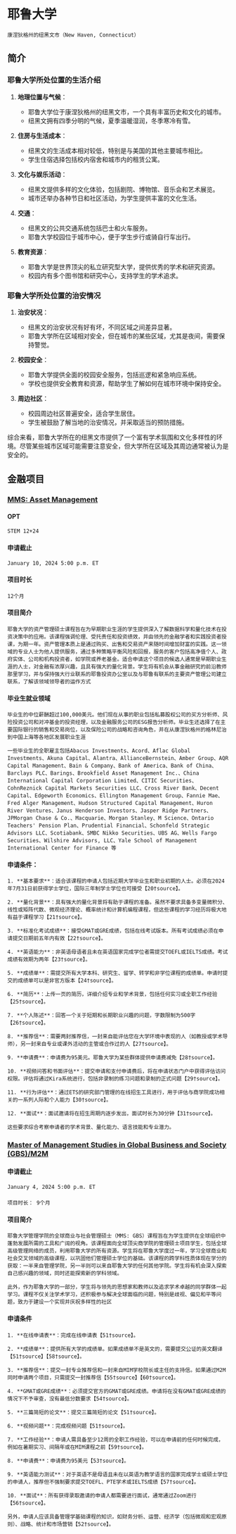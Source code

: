 # 耶鲁大学
`康涅狄格州的纽黑文市（New Haven, Connecticut）`

## 简介

### 耶鲁大学所处位置的生活介绍

1. **地理位置与气候**：
   - 耶鲁大学位于康涅狄格州的纽黑文市，一个具有丰富历史和文化的城市。
   - 纽黑文拥有四季分明的气候，夏季温暖湿润，冬季寒冷有雪。

2. **住房与生活成本**：
   - 纽黑文的生活成本相对较低，特别是与美国的其他主要城市相比。
   - 学生住宿选择包括校内宿舍和城市内的租赁公寓。

3. **文化与娱乐活动**：
   - 纽黑文提供多样的文化体验，包括剧院、博物馆、音乐会和艺术展览。
   - 城市还举办各种节日和社区活动，为学生提供丰富的文化生活。

4. **交通**：
   - 纽黑文的公共交通系统包括巴士和火车服务。
   - 耶鲁大学校园位于城市中心，便于学生步行或骑自行车出行。

5. **教育资源**：
   - 耶鲁大学是世界顶尖的私立研究型大学，提供优秀的学术和研究资源。
   - 校园内有多个图书馆和研究中心，支持学生的学术追求。

### 耶鲁大学所处位置的治安情况

1. **治安状况**：
   - 纽黑文的治安状况有好有坏，不同区域之间差异显著。
   - 耶鲁大学所在区域相对安全，但在城市的某些区域，尤其是夜间，需要保持警觉。

2. **校园安全**：
   - 耶鲁大学提供全面的校园安全服务，包括巡逻和紧急响应系统。
   - 学校也提供安全教育和资源，帮助学生了解如何在城市环境中保持安全。

3. **周边社区**：
   - 校园周边社区普遍安全，适合学生居住。
   - 学生被鼓励了解当地的治安情况，并采取适当的预防措施。

综合来看，耶鲁大学所在的纽黑文市提供了一个富有学术氛围和文化多样性的环境。尽管某些城市区域可能需要注意安全，但大学所在区域及其周边通常被认为是安全的。

## 金融项目
### [MMS: Asset Management](https://som.yale.edu/programs/mms-asset-management)

#### OPT
```
STEM 12+24
```
#### 申请截止
```
January 10, 2024 5:00 p.m. ET
```

#### 项目时长
```
12个月
```

#### 项目简介
```
耶鲁大学的资产管理硕士课程旨在为早期职业生涯的学生提供深入了解数据科学和量化技术在投资决策中的应用。该课程强调伦理、受托责任和投资绩效，并由领先的金融学者和实践投资者授课，为期一年。资产管理本质上是通过购买、出售和交易资产来随时间增加财富的实践。这一领域的专业人士为他人提供服务，通过多种策略平衡风险和回报，服务的客户包括高净值个人、政府实体、公司和机构投资者，如学院或养老基金。适合申请这个项目的候选人通常是早期职业生涯的人士，对金融有浓厚兴趣，且具有强大的量化背景。学生将有机会从事金融研究的前沿教师那里学习，并与保持强大行业联系的耶鲁投资办公室以及与耶鲁有联系的主要资产管理公司建立联系，了解该领域领导者的运作方式
```

#### 毕业生就业领域
```
毕业生的中位薪酬超过100,000美元。他们现在从事的职业包括私募股权公司的买方分析师、风险投资公司和对冲基金的投资经理，以及金融服务公司的ESG报告分析师。毕业生还选择了在主要国际银行的销售和交易岗位，以及保险公司的战略和咨询角色，并在从康涅狄格州的格林尼治到中国上海等各地区发展职业生涯

一些毕业生的全职雇主包括Abacus Investments、Acord、Aflac Global Investments、Akuna Capital、Alantra、AllianceBernstein、Amber Group、AQR Capital Management、Bain & Company、Bank of America、Bank of China、Barclays PLC、Barings、Brookfield Asset Management Inc.、China International Capital Corporation Limited、CITIC Securities、CohnReznick Capital Markets Securities LLC、Cross River Bank、Decent Capital、Edgeworth Economics、Ellington Management Group、Fannie Mae、Fred Alger Management、Hudson Structured Capital Management、Huron River Ventures、Janus Henderson Investors、Jasper Ridge Partners、JPMorgan Chase & Co.、Macquarie、Morgan Stanley、M Science、Ontario Teachers' Pension Plan、Prudential Financial、Schonfeld Strategic Advisors LLC、Scotiabank、SMBC Nikko Securities、UBS AG、Wells Fargo Securities、Wilshire Advisors, LLC、Yale School of Management International Center for Finance 等
```

#### 申请条件：
```
1. **基本要求**：适合该课程的申请人包括近期大学毕业生和职业初期的人士。必须在2024年7月31日前获得学士学位，国际三年制学士学位也可接受【20†source】。

2. **量化背景**：具有强大的量化背景将有助于课程的准备。虽然不要求具备多变量微积分、线性或矩阵代数、微观经济理论、概率统计和计算机编程课程，但这些课程的学习经历将极大地有益于课程学习【21†source】。

3. **标准化考试成绩**：接受GMAT或GRE成绩，包括在线考试版本。所有考试成绩必须在申请提交日期前五年内有效【22†source】。

4. **英语能力**：非英语母语者且未在英语国家完成学位者需提交TOEFL或IELTS成绩。考试成绩有效期为两年【23†source】。

5. **成绩单**：需提交所有大学本科、研究生、留学、转学和非学位课程的成绩单。申请时提交的成绩单可以是非官方版本【24†source】。

6. **简历**：上传一页的简历，详细介绍专业和学术背景，包括任何实习或全职工作经验【25†source】。

7. **个人陈述**：回答一个关于短期和长期职业兴趣的问题，字数限制为500字【26†source】。

8. **推荐信**：需要两封推荐信，一封来自能评估您在大学环境中表现的人（如教授或学术导师），另一封来自专业或课外活动的主管或合作过的人【27†source】。

9. **申请费**：申请费为95美元。耶鲁大学为某些群体提供申请费减免【28†source】。

10. **视频问答和书面评估**：提交申请和支付申请费后，将在申请状态门户中获得评估访问权限。评估将通过Kira系统进行，包括非录制的练习问题和录制的正式问题【29†source】。

11. **行为评估**：通过ETS的研究部门管理的在线招生工具进行，用于评估与商学院成功相关的一系列人际和个人能力【30†source】。

12. **面试**：面试邀请将在招生周期内逐步发出，面试时长为30分钟【31†source】。

这些要求综合考察申请者的学术背景、量化能力、语言技能和专业潜力。
```

### [Master of Management Studies in Global Business and Society (GBS)/M2M](https://som.yale.edu/programs/mms-global-business-and-society)


#### 申请截止
```
January 4, 2024 5:00 p.m. ET
```

####
```
项目时长： 9个月
``` 

#### 项目简介
```
耶鲁大学管理学院的全球商业与社会管理硕士（MMS: GBS）课程旨在为学生提供在全球组织中蓬勃发展所需的工具和广阔的视角。该课程面向全球顶尖商学院的管理硕士项目学生，包括全球高级管理网络的成员，利用耶鲁大学的所有资源。学生将在耶鲁大学度过一年，学习全球商业和社会交叉领域的高级课程，以巩固他们管理硕士学位的基础。该课程的跨学科性质体现在学分的获取：一半来自管理学院，另一半则可以来自耶鲁大学的任何其他学院。学生将有机会深入探索自己感兴趣的领域，同时还能探索新的学科领域。

此外，作为耶鲁大学的一部分，学生将与领先的思想家和教师以及追求学术卓越的同学群体一起学习。课程不仅关注学术学习，还积极参与解决全球面临的问题，特别是歧视、偏见和平等问题，致力于建设一个实现并庆祝多样性的社区
```

#### 申请条件
```
1. **在线申请表**：完成在线申请表【51†source】。

2. **成绩单**：提供所有大学的成绩单。如果成绩单不是英文的，需要提交公证的英文翻译【51†source】【58†source】。

3. **推荐信**：提交一封专业推荐信和一封来自MIM学校院长或主任的支持信。如果通过M2M同时申请两个项目，只需提交一封推荐信【55†source】【60†source】。

4. **GMAT或GRE成绩**：必须提交官方的GMAT或GRE成绩。申请将在没有GMAT或GRE成绩的情况下不予审查，没有最低分数要求【54†source】。

5. **三篇简短的论文**：提交三篇简短的论文【51†source】。

6. **视频问题**：完成视频问题【51†source】。

7. **工作经验**：申请人需具备至少12周的全职工作经验，可以在申请前的任何时候完成，例如在暑期实习、间隔年或在MIM课程之前【59†source】。

8. **申请费**：申请费为95美元【53†source】。

9. **英语能力测试**：对于英语不是母语且未在以英语为教学语言的国家完成学士或硕士学位的申请人，推荐但不强制要求提交TOEFL、PTE学术或IELTS成绩【57†source】。

10. **面试**：所有获得录取邀请的申请人都需要进行面试，通常通过Zoom进行【56†source】。

另外，申请人应该具备管理学基础课程的知识，如财务分析、运营、经济学（包括微观和宏观原则）、战略、统计和市场营销【52†source】。
```